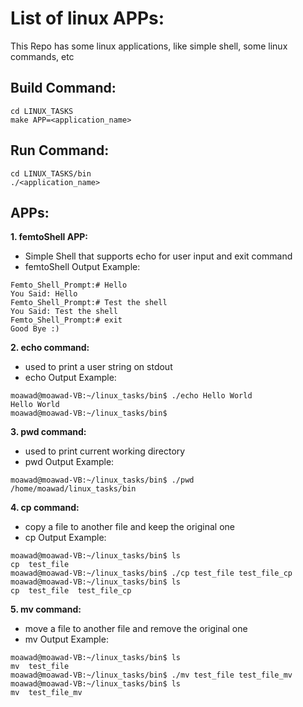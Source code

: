 # List of linux APPs:  
This Repo has some linux applications, like simple shell, some linux commands, etc    

## Build Command:  
`cd LINUX_TASKS`  
`make APP=<application_name>`  

## Run Command: 
`cd LINUX_TASKS/bin`  
`./<application_name>`  

## APPs:  
**1. femtoShell APP:**  
  - Simple Shell that supports echo for user input and exit command  
  - femtoShell Output Example:
```
Femto_Shell_Prompt:# Hello   
You Said: Hello   
Femto_Shell_Prompt:# Test the shell  
You Said: Test the shell  
Femto_Shell_Prompt:# exit  
Good Bye :)  
```
**2. echo command:**  
  - used to print a user string on stdout  
  - echo Output Example:
```
moawad@moawad-VB:~/linux_tasks/bin$ ./echo Hello World  
Hello World   
moawad@moawad-VB:~/linux_tasks/bin$   
```
**3. pwd command:**  
  - used to print current working directory  
  - pwd Output Example:
```
moawad@moawad-VB:~/linux_tasks/bin$ ./pwd
/home/moawad/linux_tasks/bin  
```
**4. cp command:**  
  - copy a file to another file and keep the original one  
  - cp Output Example:
```
moawad@moawad-VB:~/linux_tasks/bin$ ls  
cp  test_file  
moawad@moawad-VB:~/linux_tasks/bin$ ./cp test_file test_file_cp  
moawad@moawad-VB:~/linux_tasks/bin$ ls  
cp  test_file  test_file_cp  
```
**5. mv command:**  
  - move a file to another file and remove the original one  
  - mv Output Example:
```
moawad@moawad-VB:~/linux_tasks/bin$ ls  
mv  test_file  
moawad@moawad-VB:~/linux_tasks/bin$ ./mv test_file test_file_mv  
moawad@moawad-VB:~/linux_tasks/bin$ ls  
mv  test_file_mv   
```
